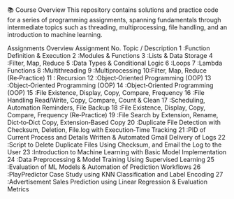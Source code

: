 📚 Course Overview
This repository contains solutions and practice code for a series of programming assignments, spanning fundamentals through intermediate topics such as threading, multiprocessing, file handling, and an introduction to machine learning.

Assignments Overview
Assignment No.	Topic / Description
1	:Function Definition & Execution
2	:Modules & Functions
3	:Lists & Data Storage
4	:Filter, Map, Reduce
5	:Data Types & Conditional Logic
6	:Loops
7	:Lambda Functions
8	:Multithreading
9	:Multiprocessing
10:Filter, Map, Reduce (Re‑Practice)
11 : Recursion
12	:Object‑Oriented Programming (OOP)
13	:Object‑Oriented Programming (OOP)
14	:Object‑Oriented Programming (OOP)
15	:File Existence, Display, Copy, Compare, Frequency
16	:File Handling Read/Write, Copy, Compare, Count & Clean
17	:Scheduling, Automation Reminders, File Backup
18	:File Existence, Display, Copy, Compare, Frequency (Re‑Practice)
19	:File Search by Extension, Rename, Dict‑to‑Dict Copy, Extension‑Based Copy
20	:Duplicate File Detection with Checksum, Deletion, File.log with Execution‑Time Tracking
21	:PID of Current Process and Details Written & Automated Gmail Delivery of Logs
22	:Script to Delete Duplicate Files Using Checksum, and Email the Log to the User
23	:Introduction to Machine Learning with Basic Model Implementation
24	:Data Preprocessing & Model Training Using Supervised Learning
25	:Evaluation of ML Models & Automation of Prediction Workflows
26	:PlayPredictor Case Study using KNN Classification and Label Encoding
27	:Advertisement Sales Prediction using Linear Regression & Evaluation Metrics
